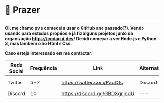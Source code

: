 # 👋 Prazer

---

**Oi, me chamo pv e comecei a usar o GitHub ano passado(?). Vendo usando para estudos próprios e já fiz alguns projetos junto da organização https://codaqui.dev! Decidi começar a ver Node.js e Python 3, mas também olho Html e Css.**

**Caso esteja interessado em me contactar:**

| Rede Social | Frequência | Link | Alternativa | Resultado |
| --- | --- | --- | --- | --- |
| Twitter | 5-7 | https://twitter.com/PaoOfc  | Discord | N me procura lá |
| Discord | 10  | https://discord.gg/GBDXgnjedU | --- | É lá mn |
